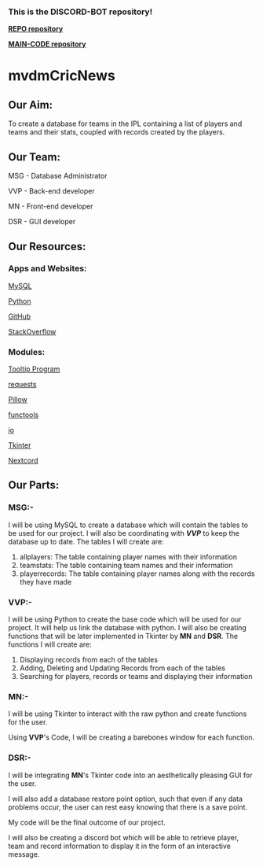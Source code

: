 ### This is the DISCORD-BOT repository!

[**REPO repository**](https://github.com/mvdmCricNews/REPO)


[**MAIN-CODE repository**](https://github.com/mvdmCricNews/MAIN-CODE)


# mvdmCricNews

## Our Aim:

 To create a database for teams in the IPL containing a list of players and teams and their stats, coupled with records created by the players.



## Our Team:

MSG   -     Database Administrator 

VVP   -     Back-end developer

MN    -     Front-end developer

DSR   -     GUI developer
 


## Our Resources:

### Apps and Websites:

[MySQL](https://www.mysql.com)

[Python](https://www.python.org)

[GitHub](https://github.com)

[StackOverflow](https://stackoverflow.com)

### Modules:

[Tooltip Program](https://stackoverflow.com/a/36221216)

[requests](https://pypi.org/project/requests)

[Pillow](https://pypi.org/project/Pillow)

[functools](https://docs.python.org/3/library/functools.html)

[io](https://docs.python.org/3/library/io.html)

[Tkinter](https://docs.python.org/3/library/tkinter.html)

[Nextcord](https://pypi.org/project/nextcord)



## Our Parts:


### MSG:-

  I will be using MySQL to create a database which will contain the tables to be used for our project. I will also be coordinating with ***VVP*** to keep the database up to date.   The tables I will create are:
  
  1. allplayers: The table containing player names with their information
  2. teamstats: The table containing team names and their information
  3. playerrecords: The table containing player names along with the records they have made


### VVP:-

  I will be using Python to create the base code which will be used for our project. It will help us link the database with python. I will also be creating functions that will     be later implemented in Tkinter by **MN** and **DSR**. The functions I will create are:
  
  1. Displaying records from each of the tables
  2. Adding, Deleting and Updating Records from each of the tables
  3. Searching for players, records or teams and displaying their information


### MN:-

  I will be using Tkinter to interact with the raw python and create functions for the user.
  
  Using **VVP**'s Code, I will be creating a barebones window for each function.


### DSR:-

  I will be integrating **MN**'s Tkinter code into an aesthetically pleasing GUI for the user.
  
  I will also add a database restore point option, such that even if any data problems occur, the user can rest easy knowing that there is a save point.
  
  My code will be the final outcome of our project.
  
  I will also be creating a discord bot which will be able to retrieve player, team and record information to display it in the form of an interactive message.

